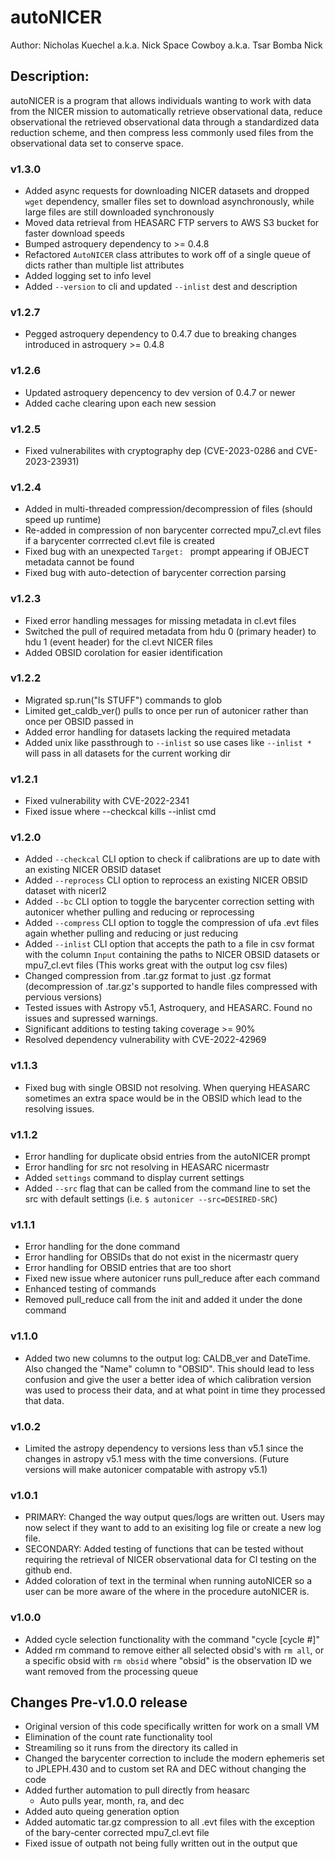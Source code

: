 # autoNICER

Author: Nicholas Kuechel a.k.a. Nick Space Cowboy a.k.a. Tsar Bomba Nick

## Description: 

autoNICER is a program that allows individuals wanting to work with data from the NICER mission to automatically retrieve observational data, reduce observational the retrieved observational data through a standardized data reduction scheme, and then compress less commonly used files from the observational data set to conserve space.

### v1.3.0
- Added async requests for downloading NICER datasets and dropped `wget` dependency, smaller files set to download asynchronously, while large files are still downloaded synchronously
- Moved data retrieval from HEASARC FTP servers to AWS S3 bucket for faster download speeds
- Bumped astroquery dependency to >= 0.4.8
- Refactored `AutoNICER` class attributes to work off of a single queue of dicts rather than multiple list attributes
- Added logging set to info level
- Added `--version` to cli and updated `--inlist` dest and description

### v1.2.7
- Pegged astroquery dependency to 0.4.7 due to breaking changes introduced in astroquery >= 0.4.8

### v1.2.6
- Updated astroquery depencency to dev version of 0.4.7 or newer
- Added cache clearing upon each new session

### v1.2.5
- Fixed vulnerabilites with cryptography dep (CVE-2023-0286 and CVE-2023-23931)

### v1.2.4
- Added in multi-threaded compression/decompression of files (should speed up runtime)
- Re-added in compression of non barycenter corrected mpu7_cl.evt files if a barycenter corrrected cl.evt file is created
- Fixed bug with an unexpected `Target: ` prompt appearing if OBJECT metadata cannot be found
- Fixed bug with auto-detection of barycenter correction parsing

### v1.2.3
- Fixed error handling messages for missing metadata in cl.evt files
- Switched the pull of required metadata from hdu 0 (primary header) to hdu 1 (event header) for the cl.evt NICER files
- Added OBSID corolation for easier identification

### v1.2.2
- Migrated sp.run("ls STUFF") commands to glob
- Limited get_caldb_ver() pulls to once per run of autonicer rather than once per OBSID passed in
- Added error handling for datasets lacking the required metadata
- Added unix like passthrough to `--inlist` so use cases like `--inlist *` will pass in all datasets for the current working dir

### v1.2.1
- Fixed vulnerability with CVE-2022-2341
- Fixed issue where --checkcal kills --inlist cmd

### v1.2.0
- Added `--checkcal` CLI option to check if calibrations are up to date with an existing NICER OBSID dataset
- Added `--reprocess` CLI option to reprocess an existing NICER OBSID dataset with nicerl2
- Added `--bc` CLI option to toggle the barycenter correction setting with autonicer whether pulling and reducing or reprocessing
- Added `--compress` CLI option to toggle the compression of ufa .evt files again whether pulling and reducing or just reducing
- Added `--inlist` CLI option that accepts the path to a file in csv format with the column `Input` containing the paths to NICER OBSID datasets or mpu7_cl.evt files (This works great with the output log csv files)
- Changed compression from .tar.gz format to just .gz format (decompression of .tar.gz's supported to handle files compressed with pervious versions)
- Tested issues with Astropy v5.1, Astroquery, and HEASARC. Found no issues and supressed warnings.
- Significant additions to testing taking coverage >= 90%
- Resolved dependency vulnerability with CVE-2022-42969

### v1.1.3
- Fixed bug with single OBSID not resolving. When querying HEASARC sometimes an extra space would be in the OBSID which lead to the resolving issues.

### v1.1.2
- Error handling for duplicate obsid entries from the autoNICER prompt
- Error handling for src not resolving in HEASARC nicermastr
- Added `settings` command to display current settings
- Added `--src` flag that can be called from the command line to set the src with default settings (i.e. `$ autonicer --src=DESIRED-SRC`)

### v1.1.1
- Error handling for the done command
- Error handling for OBSIDs that do not exist in the nicermastr query
- Error handling for OBSID entries that are too short
- Fixed new issue where autonicer runs pull_reduce after each command
- Enhanced testing of commands
- Removed pull_reduce call from the init and added it under the done command

### v1.1.0
- Added two new columns to the output log: CALDB_ver and DateTime. Also changed the "Name" column to "OBSID". This should lead to less confusion and give the user a better idea of which calibration version was used to process their data, and at what point in time they processed that data.

### v1.0.2
- Limited the astropy dependency to versions less than v5.1 since the changes in astropy v5.1 mess with the time conversions. (Future versions will make autonicer compatable with astropy v5.1)

### v1.0.1
- PRIMARY: Changed the way output ques/logs are written out. Users may now select if they want to add to an exisiting log file or create a new log file.
- SECONDARY: Added testing of functions that can be tested without requiring the retrieval of NICER observational data for CI testing on the github end. 
- Added coloration of text in the terminal when running autoNICER so a user can be more aware of the where in the procedure autoNICER is.

### v1.0.0
- Added cycle selection functionality with the command "cycle [cycle #]"
- Added rm command to remove either all selected obsid's with `rm all`, or a specific obsid with `rm obsid` where "obsid" is the observation ID we want removed from the processing queue

## Changes Pre-v1.0.0 release
- Original version of this code specifically written for work on a small VM
- Elimination of the count rate functionality tool
- Streamiling so it runs from the directory its called in
- Changed the barycenter correction to include the modern ephemeris set to JPLEPH.430 and to custom set RA and DEC without changing the code
- Added further automation to pull directly from heasarc
	- Auto pulls year, month, ra, and dec
- Added auto queing generation option 
- Added automatic tar.gz compression to all .evt files with the exception of the bary-center corrected mpu7_cl.evt file
- Fixed issue of outpath not being fully written out in the output que
